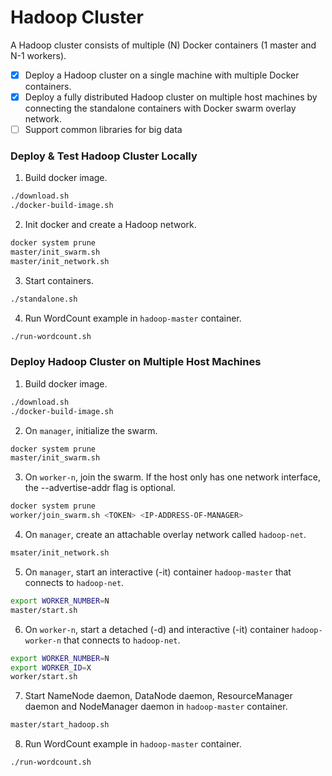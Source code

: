 # Hadoop Cluster
A Hadoop cluster consists of multiple (N) Docker containers (1 master and N-1 workers).

- [x] Deploy a Hadoop cluster on a single machine with multiple Docker containers.
- [x] Deploy a fully distributed Hadoop cluster on multiple host machines by connecting the standalone containers with Docker swarm overlay network.
- [ ] Support common libraries for big data

### Deploy & Test Hadoop Cluster Locally

1. Build docker image.
```bash
./download.sh
./docker-build-image.sh
```

2. Init docker and create a Hadoop network.
```bash
docker system prune
master/init_swarm.sh
master/init_network.sh
```

3. Start containers. 
```bash
./standalone.sh
```

4. Run WordCount example in `hadoop-master` container.
```bash
./run-wordcount.sh
```

### Deploy Hadoop Cluster on Multiple Host Machines

1. Build docker image.
```bash
./download.sh
./docker-build-image.sh
```

2. On `manager`, initialize the swarm.
```bash
docker system prune
master/init_swarm.sh
```

3. On `worker-n`, join the swarm. If the host only has one network interface, the --advertise-addr flag is optional.
```bash
docker system prune
worker/join_swarm.sh <TOKEN> <IP-ADDRESS-OF-MANAGER>
```

4. On `manager`, create an attachable overlay network called `hadoop-net`.
```bash
msater/init_network.sh
```

5. On `manager`, start an interactive (-it) container `hadoop-master` that connects to `hadoop-net`.
```bash
export WORKER_NUMBER=N
master/start.sh
```

6. On `worker-n`, start a detached (-d) and interactive (-it) container `hadoop-worker-n` that connects to `hadoop-net`.
```bash
export WORKER_NUMBER=N
export WORKER_ID=X
worker/start.sh
```

7. Start NameNode daemon, DataNode daemon, ResourceManager daemon and NodeManager daemon in `hadoop-master` container.
```bash
master/start_hadoop.sh
```

8. Run WordCount example in `hadoop-master` container.
```bash
./run-wordcount.sh
```
